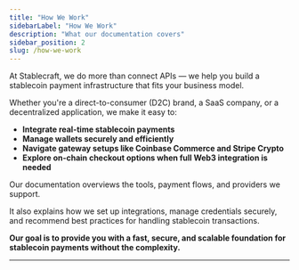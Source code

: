 ```yaml
---
title: "How We Work"
sidebarLabel: "How We Work"
description: "What our documentation covers"
sidebar_position: 2
slug: /how-we-work
---
```

At Stablecraft, we do more than connect APIs — we help you build a stablecoin payment infrastructure that fits your business model.

Whether you're a direct-to-consumer (D2C) brand, a SaaS company, or a decentralized application, we make it easy to:

- **Integrate real-time stablecoin payments**
- **Manage wallets securely and efficiently**
- **Navigate gateway setups like Coinbase Commerce and Stripe Crypto**
- **Explore on-chain checkout options when full Web3 integration is needed**

Our documentation overviews the tools, payment flows, and providers we support.

It also explains how we set up integrations, manage credentials securely, and recommend best practices for handling stablecoin transactions.

**Our goal is to provide you with a fast, secure, and scalable foundation for stablecoin payments without the complexity.**

---